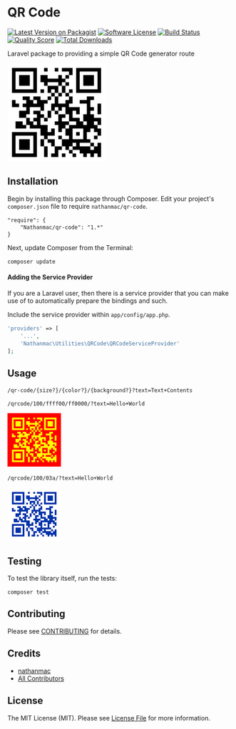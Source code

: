 QR Code
=======

[![Latest Version on Packagist](https://img.shields.io/packagist/v/nathanmac/qr-code.svg?style=flat-square)](https://packagist.org/packages/nathanmac/qr-code)
[![Software License](https://img.shields.io/badge/license-MIT-brightgreen.svg?style=flat-square)](LICENSE.md)
[![Build Status](https://img.shields.io/travis/nathanmac/qr-code/master.svg?style=flat-square)](https://travis-ci.org/nathanmac/qr-code)
[![Quality Score](https://img.shields.io/scrutinizer/g/nathanmac/qr-code.svg?style=flat-square)](https://scrutinizer-ci.com/g/nathanmac/qr-code)
[![Total Downloads](https://img.shields.io/packagist/dt/nathanmac/qr-code.svg?style=flat-square)](https://packagist.org/packages/nathanmac/qr-code)

Laravel package to providing a simple QR Code generator route

![Hello World Example QR Code](examples/hello-world.png?raw=true)

Installation
------------

Begin by installing this package through Composer. Edit your project's `composer.json` file to require `nathanmac/qr-code`.

	"require": {
		"Nathanmac/qr-code": "1.*"
	}

Next, update Composer from the Terminal:

    composer update

#### Adding the Service Provider

If you are a Laravel user, then there is a service provider that you can make use of to automatically prepare the bindings and such.

Include the service provider within `app/config/app.php`.

```php
'providers' => [
    '...',
    'Nathanmac\Utilities\QRCode\QRCodeServiceProvider'
];
```

Usage
-----

```
/qr-code/{size?}/{color?}/{background?}?text=Text+Contents
```

```
/qrcode/100/ffff00/ff0000/?text=Hello+World
```

![Example 1](examples/example-1.png?raw=true)

```
/qrcode/100/03a/?text=Hello+World
```

![Example 2](examples/example-2.png?raw=true)

Testing
-------

To test the library itself, run the tests:

    composer test

Contributing
------------

Please see [CONTRIBUTING](CONTRIBUTING.md) for details.

Credits
-------

- [nathanmac](https://github.com/nathanmac)
- [All Contributors](../../contributors)

License
-------

The MIT License (MIT). Please see [License File](LICENSE.md) for more information.
